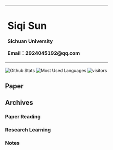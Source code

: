 <table border="0">
  <tr>
    <td width="75%">
      <h1>Siqi Sun</h1>
      <p><b>Sichuan University</b></p>
      <p><b>Email：2924045192@qq.com</b></p>
    </td>
  </tr>
</table>


<!-- ![Git](https://img.shields.io/badge/-Git-F05032?style=flat-square&logo=python&logo=git&logoColor=white) -->
![Github Stats](https://github-readme-stats.vercel.app/api?username=sunsiqi26&show_icons=true&theme=dark&count_private=true)
![Most Used Languages](https://github-readme-stats.vercel.app/api/top-langs/?username=sunsiqi26&theme=dark&layout=compact)
![visitors](https://visitor-badge.glitch.me/badge?page_id=sunsiqi26.sunsiqi26&left_color=green&right_color=red)
## Paper

## Archives

### Paper Reading

### Research Learning

### Notes